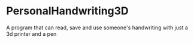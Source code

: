 # PersonalHandwriting3D
 A program that can read, save and use someone's handwriting with just a 3d printer and a pen
